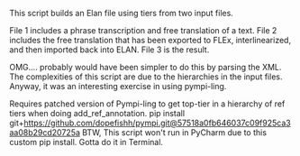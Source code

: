This script builds an Elan file using tiers from two input files.

File 1 includes a phrase transcription and free translation of a text.
File 2 includes the free translation that has been exported to FLEx, interlinearized, and then imported back into ELAN.
File 3 is the result. 

OMG.... probably would have been simpler to do this by parsing the XML. 
The complexities of this script are due to the hierarchies in the input files. 
Anyway, it was an interesting exercise in using pympi-ling. 

Requires patched version of Pympi-ling to get top-tier in a hierarchy of ref tiers when doing add_ref_annotation.
pip install git+https://github.com/dopefishh/pympi.git@57518a0fb646037c09f925ca3aa08b29cd20725a
BTW, This script won't run in PyCharm due to this custom pip install. Gotta do it in Terminal.